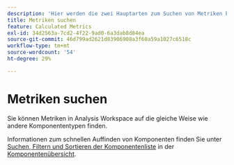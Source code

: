 ```yaml
---
description: 'Hier werden die zwei Hauptarten zum Suchen von Metriken beschrieben: Sortieren und Filtern.'
title: Metriken suchen
feature: Calculated Metrics
exl-id: 34d2563a-7cd2-4f22-9ad0-6a3dab8d84ea
source-git-commit: 46d799ad2621d83906908a3f60a59a1027c6518c
workflow-type: tm+mt
source-wordcount: '54'
ht-degree: 29%

---
```


# Metriken suchen

Sie können Metriken in Analysis Workspace auf die gleiche Weise wie andere Komponententypen finden.

Informationen zum schnellen Auffinden von Komponenten finden Sie unter [Suchen, Filtern und Sortieren der Komponentenliste](https://experienceleague.adobe.com/docs/analytics-platform/using/cja-components/overview.html#search%2C-filter%2C-and-sort-the-component-list) in der [Komponentenübersicht](/help/components/overview.md).
